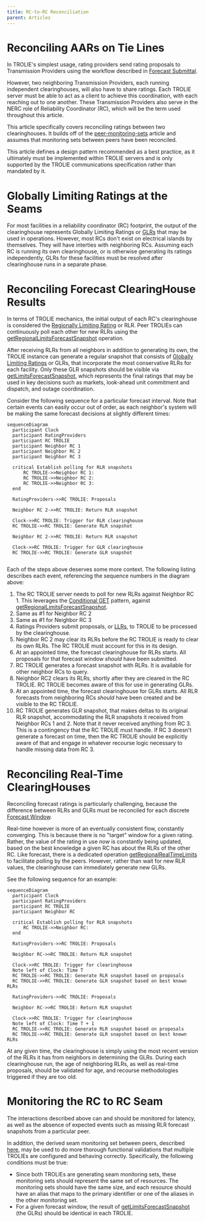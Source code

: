 ```yaml
---
title: RC-to-RC Reconciliation
parent: Articles
---
```


# Reconciling AARs on Tie Lines

In TROLIE's simplest usage, rating providers send rating proposals to Transmission Providers
using the workflow described in [Forecast Submittal](../example-narratives/submitting-forecasts.md).  

However, two neighboring Transmission Providers, each running independent clearinghouses, will also
have to share ratings.  Each TROLIE server must be able to act as a client to achieve this coordination, 
with each reaching out to one another.  These Transmission Providers also serve in the NERC role of 
Reliability Coordinator (RC), which will be the term used throughout this article.  

This article specifically covers reconciling ratings between two clearinghouses.  It builds off of the
[peer-monitoring-sets](./peer-monitoring-sets.md) article and assumes that monitoring sets between peers
have been reconciled.  

This article defines a design pattern recommended as a best practice, as it ultimately must 
be implemented within TROLIE servers and is only supported by the TROLIE communications specification 
rather than mandated by it.  

# Globally Limiting Ratings at the Seams
For most facilities in a reliability coordinator (RC) footprint, the output of the clearinghouse represents
Globally Limiting Ratings or [GLRs](../concepts.md#globally-limiting-rating) that may be used in 
operations.  However, most RCs don't exist on electrical islands by themselves.  They will have interties
with neighboring RCs.  Assuming each RC is running its own clearinghouse, or is otherwise generating its
ratings independently, GLRs for these facilities must be resolved after clearinghouse runs in a separate phase.  

# Reconciling Forecast ClearingHouse Results
In terms of TROLIE mechanics, the initial output of each RC's clearinghouse is considered the 
[Regionally Limiting Rating](../concepts.md#regionally-limiting-rating) or RLR.  Peer TROLIEs can continuously 
poll each other for new RLRs using the 
[getRegionalLimitsForecastSnapshot](../spec#tag/Forecasting/operation/getRegionalLimitsForecastSnapshot) 
operation.  

After receiving RLRs from all neighbors in addition to generating its own, the TROLIE instance can generate a regular
snapshot that consists of [Globally Limiting Ratings](../concepts.md#globally-limiting-rating) or GLRs, that incorporate
the most conservative RLRs for each facility.  Only these GLR snapshots should be visible via 
[getLimitsForecastSnapshot](../spec#tag/Forecasting/operation/getLimitsForecastSnapshot), which represents the final
ratings that may be used in key decisions such as markets, look-ahead unit commitment and dispatch, and outage
coordination.  

Consider the following sequence for a particular forecast interval.  Note that certain events can easily occur out of order, 
as each neighbor's system will be making the same forecast decisions at slightly different times:

```mermaid
sequenceDiagram
  participant Clock
  participant RatingProviders
  participant RC TROLIE
  participant Neighbor RC 1
  participant Neighbor RC 2
  participant Neighbor RC 3
  
  critical Establish polling for RLR snapshots
      RC TROLIE->>Neighbor RC 1: 
      RC TROLIE->>Neighbor RC 2: 
      RC TROLIE->>Neighbor RC 3:       
  end

  RatingProviders->>RC TROLIE: Proposals

  Neighbor RC 2->>RC TROLIE: Return RLR snapshot

  Clock->>RC TROLIE: Trigger for RLR clearinghouse
  RC TROLIE->>RC TROLIE: Generate RLR snapshot

  Neighbor RC 2->>RC TROLIE: Return RLR snapshot

  Clock->>RC TROLIE: Trigger for GLR clearinghouse
  RC TROLIE->>RC TROLIE: Generate GLR snapshot
   

```

Each of the steps above deserves some more context.  The following listing describes each event, referencing the 
sequence numbers in the diagram above:

1.  The RC TROLIE server needs to poll for new RLRs against Neighbor RC 1.  This leverages the [Conditional GET](./conditional-GET.md) pattern, against [getRegionalLimitsForecastSnapshot](../spec#tag/Forecasting/operation/getRegionalLimitsForecastSnapshot).  
2.  Same as #1 for Neighbor RC 2
3.  Same as #1 for Neighbor RC 3
4.  Ratings Providers submit proposals, or [LLRs](../concepts.md#locally-limiting-rating), to TROLIE to be processed by the clearinghouse.  
5.  Neighbor RC 2 may clear its RLRs before the RC TROLIE is ready to clear its own RLRs.  The RC TROLIE must account for this in its design.  
6.  At an appointed time, the forecast clearinghouse for RLRs starts.  All proposals for that forecast window _should_ have been submitted.  
7.  RC TROLIE generates a forecast snapshot with RLRs.  It is available for other neighbor RCs to query.  
8.  Neighbor RC2 clears its RLRs, shortly after they are cleared in the RC TROLIE.  RC TROLIE becomes aware of this for use in generating GLRs.  
9.  At an appointed time, the forecast clearinghouse for GLRs starts.  All RLR forecasts from neighboring RCs _should_ have been created and be visible to the RC TROLIE.  
10.  RC TROLIE generates GLR snapshot, that makes deltas to its original RLR snapshot, accommodating the RLR snapshots it received from Neighbor RCs 1 and 2.  Note that it never received anything from RC 3.  This is a contingency that the RC TROLIE must handle.  If RC 3 doesn't generate a forecast on time, then the RC TROLIE should be explicitly aware of that and engage in whatever recourse logic necessary to handle missing data from RC 3.  

# Reconciling Real-Time ClearingHouses
Reconciling forecast ratings is particularly challenging, because the difference between RLRs and 
GLRs must be reconciled for each discrete [Forecast Window](./forecast-windows.md).  

Real-time however is more of an eventually consistent flow, constantly converging.  This is because 
there is no "target" window for a given rating.  Rather, the value of the rating in use _now_ is 
constantly being updated, based on the best knowledge a given RC has about the RLRs of the other 
RC.  Like forecast, there is a dedicated operation 
[getRegionalRealTimeLimits](../spec#tag/Real-Time/operation/getRegionalRealTimeLimits) to facilitate
polling by the peers.  However, rather than wait for new RLR values, the clearinghouse can 
immediately generate new GLRs.  

See the following sequence for an example:

```mermaid
sequenceDiagram
  participant Clock
  participant RatingProviders
  participant RC TROLIE
  participant Neighbor RC
  
  critical Establish polling for RLR snapshots
      RC TROLIE->>Neighbor RC:   
  end

  RatingProviders->>RC TROLIE: Proposals

  Neighbor RC->>RC TROLIE: Return RLR snapshot

  Clock->>RC TROLIE: Trigger for clearinghouse
  Note left of Clock: Time T
  RC TROLIE->>RC TROLIE: Generate RLR snapshot based on proposals
  RC TROLIE->>RC TROLIE: Generate GLR snapshot based on best known RLRs
   
  RatingProviders->>RC TROLIE: Proposals

  Neighbor RC->>RC TROLIE: Return RLR snapshot

  Clock->>RC TROLIE: Trigger for clearinghouse
  Note left of Clock: Time T + 1
  RC TROLIE->>RC TROLIE: Generate RLR snapshot based on proposals
  RC TROLIE->>RC TROLIE: Generate GLR snapshot based on best known RLRs

```

At any given time, the clearinghouse is simply using the most recent version of the RLRs
it has from neighbors in determining the GLRs.  During each clearinghouse run, the 
age of neighboring RLRs, as well as real-time proposals, should be validated for age,
and recourse methodologies triggered if they are too old.  

# Monitoring the RC to RC Seam
The interactions described above can and should be monitored for latency, as well as the 
absence of expected events such as missing RLR forecast snapshots from a particular peer.  

In addition, the derived seam monitoring set between peers, 
described [here](./peer-monitoring-sets.md#seam-monitoring-sets), may be used to do more 
thorough functional validations that multiple TROLIEs are configured and behaving 
correctly.  Specifically, the following conditions must be true:

* Since both TROLIEs are generating seam monitoring sets, these monitoring sets should represent the same set of resources.  The monitoring sets should have the same size, and each resource should have an alias that maps to the primary identifier or one of the aliases in the other monitoring set.  
* For a given forecast window, the result of [getLimitsForecastSnapshot](../spec#tag/Forecasting/operation/getLimitsForecastSnapshot) (the GLRs) should be identical in each TROLIE.  